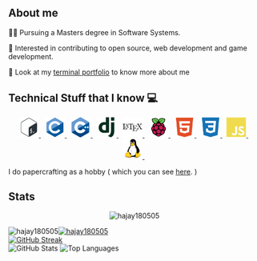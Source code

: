## About me
:student:	Pursuing a Masters degree in Software Systems. 

:cherry_blossom:	Interested in contributing to open source, web development and game development.

:sushi:	Look at my [terminal portfolio](https://hajay180505.github.io/amateur-protfolio/) to know more about me

## Technical Stuff that I know :computer:	 
<p align='center'>
  <a href="https://www.gnu.org/software/bash/" target="_blank">
  <img src="https://github.com/devicons/devicon/blob/master/icons/bash/bash-plain.svg" title="Bash" alt="Bash" width="40" height="40"/>
</a>&nbsp;

<a href="https://devdocs.io/c/" target="_blank">
  <img src="https://github.com/devicons/devicon/blob/master/icons/c/c-original.svg" title="C" alt="C" width="40" height="40"/>
</a>&nbsp;

<a href="https://devdocs.io/cpp/" target="_blank">
  <img src="https://github.com/devicons/devicon/blob/master/icons/cplusplus/cplusplus-original.svg" title="Cpp" alt="Cpp" width="40" height="40"/>
</a>&nbsp;

<a href="https://docs.djangoproject.com/" target="_blank">
  <img src="https://github.com/devicons/devicon/blob/master/icons/django/django-plain.svg" title="django" alt="django" width="40" height="40"/>
</a>&nbsp;

<a href="https://www.latex-project.org/" target="_blank">
  <img src="https://github.com/devicons/devicon/blob/master/icons/latex/latex-original.svg" title="latex" alt="latex" width="40" height="40"/>
</a>&nbsp;

<a href="https://www.raspberrypi.org/documentation/" target="_blank">
  <img src="https://github.com/devicons/devicon/blob/master/icons/raspberrypi/raspberrypi-original.svg" title="RPI" alt="RPI" width="40" height="40"/>
</a>&nbsp;

<a href="https://developer.mozilla.org/en-US/docs/Web/HTML" target="_blank">
  <img src="https://github.com/devicons/devicon/blob/master/icons/html5/html5-plain.svg" title="html" alt="html" width="40" height="40"/>
</a>&nbsp;

<a href="https://developer.mozilla.org/en-US/docs/Web/CSS" target="_blank">
  <img src="https://github.com/devicons/devicon/blob/master/icons/css3/css3-plain.svg" title="css" alt="css" width="40" height="40"/>
</a>&nbsp;

<a href="https://developer.mozilla.org/en-US/docs/Web/JavaScript" target="_blank">
  <img src="https://github.com/devicons/devicon/blob/master/icons/javascript/javascript-plain.svg" title="js" alt="js" width="40" height="40"/>
</a>&nbsp;

<a href="https://www.kernel.org/doc/html/latest/" target="_blank">
  <img src="https://github.com/devicons/devicon/blob/master/icons/linux/linux-original.svg" title="linux" alt="linux" width="40" height="40"/>
</a>&nbsp;

  
</p>

I do papercrafting as a hobby ( which you can see [here](https://instagram.com/rohan_krishibe). )

## Stats

<p align="center"> <img src="https://komarev.com/ghpvc/?username=hajay180505&label=Profile%20views&color=ff69b4&style=for-the-badge" alt="hajay180505" /> </p>

<div style='display: flex ; flex-direction : column' >
  
  <div style='display: flex ; flex-direction: row'>
    <img src="https://komarev.com/ghpvc/?username=hajay180505&label=Profile%20views&color=ff69b4&style=for-the-badge" alt="hajay180505" /> 
    <a align='top' href="https://github.com/ryo-ma/github-profile-trophy">
       <img  width=350 src="https://github-profile-trophy.vercel.app/?username=hajay180505&row=1&column=4&theme=radical" alt="hajay180505" />
    </a> 
  </div>
  
  <a align='top' href="https://git.io/streak-stats">
    <img   width=400 src="https://streak-stats.demolab.com?user=hajay180505&theme=synthwave&border_radius=10.3&mode=weekly" alt="GitHub Streak" />
  </a>
  
</div>
  
<div>
  <img align='top' width=400 src="https://github-readme-stats.vercel.app/api?username=hajay180505&show_icons=true&theme=jolly" alt="GitHub Stats" />
  <img align='top' src="https://github-readme-stats.vercel.app/api/top-langs/?username=hajay180505&layout=compact&card_width=350&theme=jolly" alt="Top Languages" />
</div>


